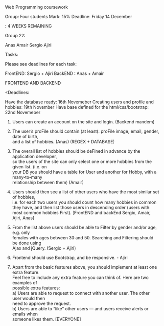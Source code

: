 Web Programming coursework 

Group: Four students
Mark: 15%
Deadline: Friday 14 December

: 4 WEEKS REMAINING 

Group 22:

Anas
Amair 
Sergio
Ajiri



Tasks: 

Please see deadlines for each task:


FrontEND: Sergio + Ajiri
BackEND : Anas + Amair


FRONTEND AND BACKEND

<Deadlines: 

Have the database ready: 16th Novemeber 
Creating users and profile and hobbies: 19th November
Have base defined for the html/css/bootstrap: 22nd Novemeber 

  
1. Users	can	create	an	account	on	the	site	and	login. (Backend mandem)

2. The	user’s	proFile	should	contain	(at	least):	proFile	image,	email,	gender,	date	of	birth,	
and	a	list	of	hobbies.	(Anas) (REGEX + DATABASE)

3. The	overall	list	of	hobbies	should	be	deFined	in	advance	by	the	application	developer,	
so	the	users	of	the	site	can	only	select	one	or	more	hobbies	from	the	given	list.	(i.e.	on	
your	DB	you	should	have	a	table	for	User	and	another	for	Hobby,	with	a	many-to-many	
relationship	between	them)		(Amair)

4. Users	should	then	see	a	list	of	other	users	who	have	the	most	similar	set	of	hobbies,	
i.e.	for	each	two	users	you	should	count	how	many	hobbies	in	common	they	have,	and	
then	list	those	users	in	descending	order	(users	with	most	common	hobbies	First).	
[FrontEND and backEnd  Sergio, Amair, Ajiri, Anas]

5. From	the	list	above	users	should	be	able	to	Filter	by	gender	and/or	age,	e.g.	only	
females	with	ages	between	30	and	50.	Searching	and	Filtering	should	be	done	using	
Ajax	and	jQuery.	(Sergio + Ajiri)

6. Frontend	should	use	Bootstrap,	and	be	responsive.	- Ajiri

7. Apart	from	the	basic	features	above,	you	should	implement	at	least	one	extra	feature.	
Feel	free	to	include	any	extra	feature	you	can	think	of.	Here	are	two	examples	of	
possible	extra	features:	
a) Users	are	able	to	request	to	connect	with	another	user.	The	other	user	would	then	
need	to	approve	the	request.	
b) Users	are	able	to	“like”	other	users	—	and	users	receive	alerts	or	emails	when	
someone	likes	them.	 [EVERYONE]





